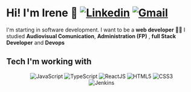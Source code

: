 <h1>Hi! I'm Irene 👋 <a href="https://www.linkedin.com/in/irene-matamala-munyoz-49a83024b/" target="_blank"><img alt='Linkedin' src='https://img.shields.io/badge/-Linkedin-blue?style=flat-square&logo=Linkedin&logoColor=white' /></a> <a href="mailto:irenematamala@gmail.com" target="_blank"><img alt='Gmail' src='https://img.shields.io/badge/-Gmail-c14438?style=flat-square&logo=Gmail&logoColor=white' /></a></h1>

I'm starting in software development.
I want to be a **web developer** 👨‍💻
I studied **Audiovisual Comunication**, **Administration (FP)** ,  **full Stack Developer** and **Devops**

## Tech I'm working with
<div align="center">
  <img alt='JavaScript' src='https://img.shields.io/badge/-Javascript-F7DF1E?style=for-the-badge&logo=javascript&logoColor=white' /></a>
  <img alt='TypeScript' src='https://img.shields.io/badge/-TypeScript-3178C6?style=for-the-badge&logo=typescript&logoColor=white' /></a>
  <img alt='ReactJS' src='https://img.shields.io/badge/-ReactJS-61DAFB?style=for-the-badge&logo=react&logoColor=white' /></a> 
  <img alt='HTML5' src='https://img.shields.io/badge/-HTML5-E34F26?style=for-the-badge&logo=html5&logoColor=white' /></a>
  <img alt='CSS3' src='https://img.shields.io/badge/-CSS3-1572B6?style=for-the-badge&logo=css3&logoColor=white' /></a>
  </br>
  <img alt='Jenkins' /></a>
  <br/>  
</div>
